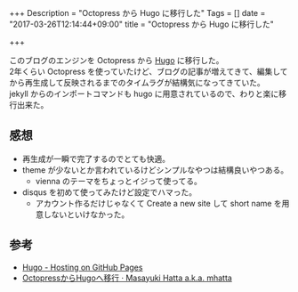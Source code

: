 +++
Description = "Octopress から Hugo に移行した"
Tags = []
date = "2017-03-26T12:14:44+09:00"
title = "Octopress から Hugo に移行した"

+++

このブログのエンジンを Octopress から [Hugo](https://gohugo.io/) に移行した。  
2年くらい Octopress を使っていたけど、ブログの記事が増えてきて、編集してから再生成して反映されるまでのタイムラグが結構気になってきていた。  
jekyll からのインポートコマンドも hugo に用意されているので、わりと楽に移行出来た。  


## 感想
- 再生成が一瞬で完了するのでとても快適。
- theme が少ないとか言われているけどシンプルなやつは結構良いやつある。
  - vienna のテーマをちょっとイジって使ってる。
- disqus を初めて使ってみたけど設定でハマった。
  - アカウント作るだけじゃなくて Create a new site して short name を用意しないといけなかった。

## 参考
- [Hugo - Hosting on GitHub Pages](https://gohugo.io/tutorials/github-pages-blog/)
- [OctopressからHugoへ移行 · Masayuki Hatta a.k.a. mhatta](http://ja.mhatta.org/blog/2016/08/21/migrated-from-octopress-to-hugo/)
